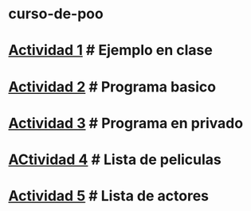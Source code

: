 # curso-de-poo

# [Actividad 1](./Setup/README.md) # Ejemplo en clase

# [Actividad 2](./Act2/Pelicula/Program.cs) # Programa basico

# [Actividad 3](./Act3/Pelicula1/Program.cs) # Programa en privado

# [ACtividad 4](./ACt4/Pelicula2/Program.cs) # Lista de peliculas

# [Actividad 5](./Act5/Actores/Program.cs) # Lista de actores
